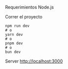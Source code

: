 Requerimientos
Node.js

Correr el proyecto

```bash, zsh, cmd
npm run dev
# o
yarn dev
# o
pnpm dev
# o
bun dev
```

Server [http://localhost:3000](http://localhost:3000)
